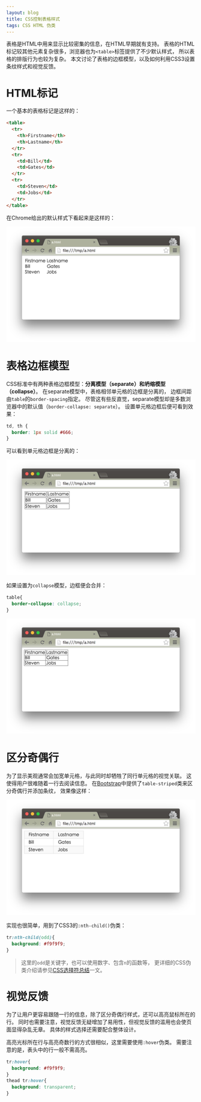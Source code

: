 ```yaml
---
layout: blog
title: CSS控制表格样式
tags: CSS HTML 伪类
---
```


表格是HTML中用来显示比较密集的信息，在HTML早期就有支持。
表格的HTML标记较其他元素复杂很多，浏览器也为`<table>`标签提供了不少默认样式，
所以表格的排版行为也较为复杂。
本文讨论了表格的边框模型，以及如何利用CSS3设置条纹样式和视觉反馈。

<!--more-->

# HTML标记

一个基本的表格标记是这样的：

```html
<table>
  <tr>
    <th>Firstname</th>
    <th>Lastname</th>
  </tr>
  <tr>
    <td>Bill</td>
    <td>Gates</td>
  </tr>
  <tr>
    <td>Steven</td>
    <td>Jobs</td>
  </tr>
</table>
```

在Chrome给出的默认样式下看起来是这样的：

![table-raw][raw]

# 表格边框模型

CSS标准中有两种表格边框模型：**分离模型（separate）**和**坍缩模型（collapse）**。
在separate模型中，表格相邻单元格的边框是分离的，
边框间距由`table`的`border-spacing`指定。
尽管这有些反直觉，separate模型却是多数浏览器中的默认值（`border-collapse: separate`）。
设置单元格边框后便可看到效果：

```css
td, th {
  border: 1px solid #666;
}
```

可以看到单元格边框是分离的：

![table-separate][separate]

如果设置为`collapse`模型，边框便会合并：

```css
table{
  border-collapse: collapse;
}
```

![table-collapse][collapse]

# 区分奇偶行

为了显示美观通常会加宽单元格，与此同时却牺牲了同行单元格的视觉关联。
这使得用户很难随着一行去阅读信息。
在[Bootstrap][bs]中提供了`table-striped`类来区分奇偶行并添加条纹，
效果像这样：

![table striped][striped]

实现也很简单，用到了CSS3的`:nth-child()`伪类：

```css
tr:nth-child(odd){
  background: #f9f9f9;
}
```

> 这里的`odd`是关键字，也可以使用数字、包含`n`的函数等，
> 更详细的CSS伪类介绍请参见[CSS选择符总结][selector]一文。

# 视觉反馈

为了让用户更容易跟随一行的信息，除了区分奇偶行样式，还可以高亮鼠标所在的行。
同时也需要注意，视觉反馈无疑增加了易用性，但视觉反馈的滥用也会使页面显得杂乱无章。
具体的样式选择还需要配合整体设计。

高亮光标所在行与高亮奇数行的方式很相似，这里需要使用`:hover`伪类。
需要注意的是，表头中的行一般不需高亮。

```css
tr:hover{
  background: #f9f9f9;
}
thead tr:hover{
  background: transparent;
}
```

[raw]: /assets/img/blog/css/raw-table@2x.png
[separate]: /assets/img/blog/css/table-separate-model@2x.png
[collapse]: /assets/img/blog/css/table-collapse-model@2x.png
[selector]: /2015/09/11/css-selector.html
[striped]: /assets/img/blog/css/table-striped@2x.png
[bs]: http://v3.bootcss.com/
